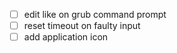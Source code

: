 - [ ] edit like on grub command prompt
- [ ] reset timeout on faulty input
- [ ] add application icon
